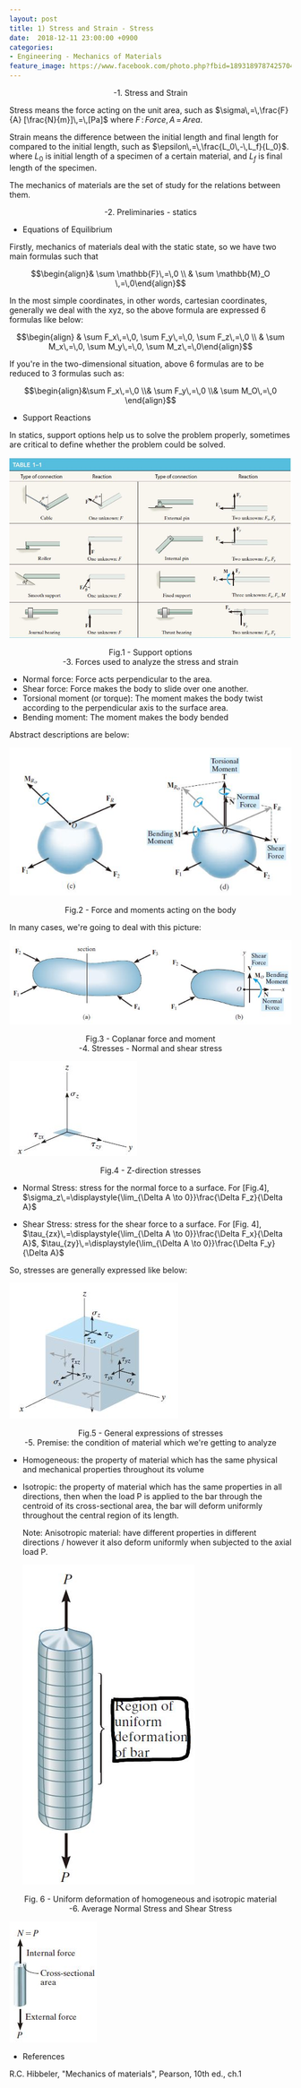 ```yaml
---
layout: post
title: 1) Stress and Strain - Stress
date:  2018-12-11 23:00:00 +0900
categories:
- Engineering - Mechanics of Materials
feature_image: https://www.facebook.com/photo.php?fbid=1893189787425704&set=a.1893187554092594&type=3&theater
---
```



<center>-1. Stress and Strain</center>

Stress means the force acting on the unit area, such as $\sigma\,=\,\frac{F}{A} [\frac{N}{m}]\,=\,[Pa]$ where $F\,:\,Force,\,A\,=\,Area$.  

Strain means the difference between the initial length and final length for compared to the initial length, such as $\epsilon\,=\,\frac{L_0\,-\,L_f}{L_0}$. where $L_0$ is initial length of a specimen of a certain material, and $L_f$ is final length of the specimen. 

The mechanics of materials are the set of study for the relations between them. 



<center>-2. Preliminaries - statics</center>

* Equations of Equilibrium

Firstly, mechanics of materials deal with the static state, so we have two main formulas such that

$$\begin{align}& \sum \mathbb{F}\,=\,0 \\ & \sum \mathbb{M}_O \,=\,0\end{align}$$

In the most simple coordinates, in other words, cartesian coordinates, generally we deal with the xyz, so the above formula are expressed 6 formulas like below:

$$\begin{align} & \sum F_x\,=\,0, \sum F_y\,=\,0, \sum F_z\,=\,0 \\ & \sum M_x\,=\,0, \sum M_y\,=\,0, \sum M_z\,=\,0\end{align}$$

If you're in the two-dimensional situation, above 6 formulas are to be reduced to 3 formulas such as:

$$\begin{align}&\sum F_x\,=\,0 \\& \sum F_y\,=\,0 \\& \sum M_O\,=\,0 \end{align}$$



* Support Reactions

In statics, support options help us to solve the problem properly, sometimes are critical to define whether the problem could be solved.

![useful image](https://raw.githubusercontent.com/brandonkim12/brandonkim12.github.io/master/assets/mechanics_of_materials/fig_1.JPG)



<center>Fig.1 - Support options</center>



<center>-3. Forces used to analyze the stress and strain</center>

* Normal force: Force acts perpendicular to the area. 
* Shear force: Force makes the body to slide over one another.
* Torsional moment (or torque): The moment makes the body twist according to the perpendicular axis to the surface area.
* Bending moment: The moment makes the body bended

Abstract descriptions are below:

![useful image](https://raw.githubusercontent.com/brandonkim12/brandonkim12.github.io/master/assets/mechanics_of_materials/fig_2.JPG)



<center>Fig.2 - Force and moments acting on the body</center>

In many cases, we're going to deal with this picture:

![useful image](https://raw.githubusercontent.com/brandonkim12/brandonkim12.github.io/master/assets/mechanics_of_materials/fig_3.JPG)



<center>Fig.3 - Coplanar force and moment</center>



<center>-4. Stresses - Normal and shear stress</center>

![useful image](https://raw.githubusercontent.com/brandonkim12/brandonkim12.github.io/master/assets/mechanics_of_materials/fig_4.JPG)



<center>Fig.4 - Z-direction stresses</center>



* Normal Stress: stress for the normal force to a surface. For [Fig.4], $\sigma_z\,=\displaystyle{\lim_{\Delta A \to 0}}\frac{\Delta F_z}{\Delta A}$

* Shear Stress: stress for the shear force to a surface. For [Fig. 4], $\tau_{zx}\,=\displaystyle{\lim_{\Delta A \to 0}}\frac{\Delta F_x}{\Delta A}$,  $\tau_{zy}\,=\displaystyle{\lim_{\Delta A \to 0}}\frac{\Delta F_y}{\Delta A}$

So, stresses are generally expressed like below:

![useful image](https://raw.githubusercontent.com/brandonkim12/brandonkim12.github.io/master/assets/mechanics_of_materials/fig_5.JPG)

<center>Fig.5 - General expressions of stresses</center>



<center>-5. Premise: the condition of material which we're getting to analyze</center>

* Homogeneous: the property of material which has the same physical and mechanical properties throughout its volume

* Isotropic: the property of material which has the same properties in all directions, then when the load P is applied to the bar through the centroid of its cross-sectional area, the bar will deform uniformly throughout the central region of its length.

  Note: Anisotropic material:  have different properties in different directions / however it also deform uniformly when subjected to the axial load P.

  ![useful image](https://raw.githubusercontent.com/brandonkim12/brandonkim12.github.io/master/assets/mechanics_of_materials/fig_8.JPG)

<center>Fig. 6 - Uniform deformation of homogeneous and isotropic material</center>

<center>-6. Average Normal Stress and Shear Stress</center>

![useful image](https://raw.githubusercontent.com/brandonkim12/brandonkim12.github.io/master/assets/mechanics_of_materials/fig_9.JPG)





- References

R.C. Hibbeler, "Mechanics of materials",  Pearson, 10th ed., ch.1

